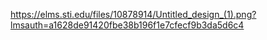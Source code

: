 https://elms.sti.edu/files/10878914/Untitled_design_(1).png?lmsauth=a1628de91420fbe38b196f1e7cfecf9b3da5d6c4